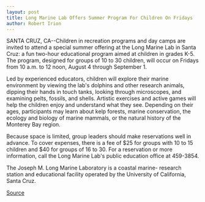 ```yaml
---
layout: post
title: Long Marine Lab Offers Summer Program For Children On Fridays
author: Robert Irion
---
```


SANTA CRUZ, CA--Children in recreation programs and day camps are  invited to attend a special summer offering at the Long Marine Lab in  Santa Cruz: a fun two-hour educational program aimed at children in  grades K-5. The program, designed for groups of 10 to 30 children,  will occur on Fridays from 10 a.m. to 12 noon, August 4 through  September 1.

Led by experienced educators, children will explore their  marine environment by viewing the lab's dolphins and other research  animals, dipping their hands in touch tanks, looking through  microscopes, and examining pelts, fossils, and shells. Artistic  exercises and active games will help the children enjoy and  understand what they see. Depending on their ages, participants may  learn about kelp forests, marine conservation, the ecology and  biology of marine mammals, or the natural history of the Monterey  Bay region.

Because space is limited, group leaders should make  reservations well in advance. To cover expenses, there is a fee of  $25 for groups with 10 to 15 children and $40 for groups of 16 to  30\. For a reservation or more information, call the Long Marine Lab's  public education office at 459-3854.

The Joseph M. Long Marine Laboratory is a coastal marine- research station and educational facility operated by the University  of California, Santa Cruz.

[Source](http://www1.ucsc.edu/news_events/press_releases/archive/95-96/07-95/071495-Long_Marine_Lab_off.html "Permalink to 071495-Long_Marine_Lab_off")
